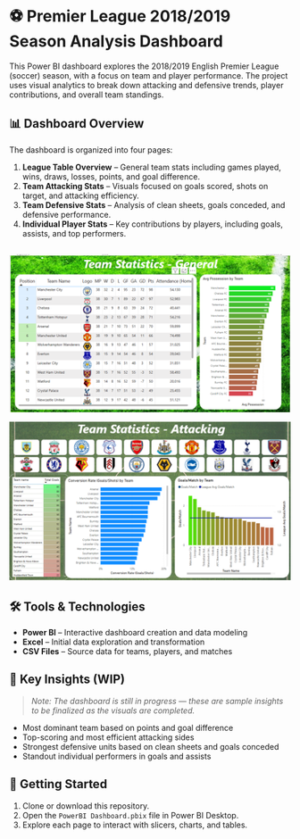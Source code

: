 # ⚽ Premier League 2018/2019 Season Analysis Dashboard

This Power BI dashboard explores the 2018/2019 English Premier League (soccer) season, with a focus on team and player performance. The project uses visual analytics to break down attacking and defensive trends, player contributions, and overall team standings.

## 📊 Dashboard Overview

The dashboard is organized into four pages:

1. **League Table Overview** – General team stats including games played, wins, draws, losses, points, and goal difference.
2. **Team Attacking Stats** – Visuals focused on goals scored, shots on target, and attacking efficiency.
3. **Team Defensive Stats** – Analysis of clean sheets, goals conceded, and defensive performance.
4. **Individual Player Stats** – Key contributions by players, including goals, assists, and top performers.

##

![Dashboard Preview](premScreenshot_General.png)

![Dashboard Preview](premScreenshot_Attackingv2.png)

##

## 🛠 Tools & Technologies

- **Power BI** – Interactive dashboard creation and data modeling
- **Excel** – Initial data exploration and transformation
- **CSV Files** – Source data for teams, players, and matches

## 📌 Key Insights (WIP)

> _Note: The dashboard is still in progress — these are sample insights to be finalized as the visuals are completed._

- Most dominant team based on points and goal difference
- Top-scoring and most efficient attacking sides
- Strongest defensive units based on clean sheets and goals conceded
- Standout individual performers in goals and assists

## 🚀 Getting Started

1. Clone or download this repository.
2. Open the `PowerBI Dashboard.pbix` file in Power BI Desktop.
3. Explore each page to interact with slicers, charts, and tables.
